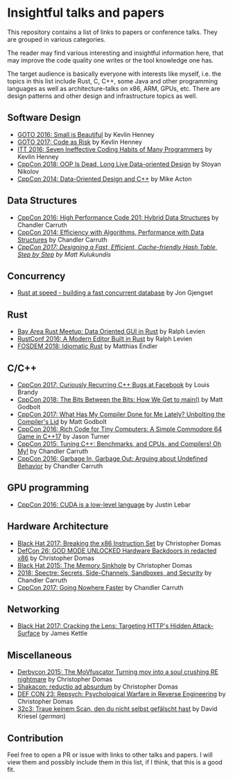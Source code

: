 # Insightful talks and papers
This repository contains a list of links to papers or conference talks.
They are grouped in various categories.

The reader may find various interesting and insightful information here, that may improve the code quality one writes or the tool knowledge one has.

The target audience is basically everyone with interests like myself, i.e. the topics in this list include Rust, C, C++, some Java and other programming languages as well as architecture-talks on x86, ARM, GPUs, etc.
There are design patterns and other design and infrastructure topics as well.

## Software Design
- [GOTO 2016: Small is Beautiful](https://youtu.be/B3b4tremI5o) by Kevlin Henney
- [GOTO 2017: Code as Risk](https://youtu.be/YyhfK-aBo-Y) by Kevlin Henney
- [ITT 2016: Seven Ineffective Coding Habits of Many Programmers](https://youtu.be/ZsHMHukIlJY) by Kevlin Henney
- [CppCon 2018: OOP Is Dead, Long Live Data-oriented Design](https://youtu.be/yy8jQgmhbAU) by Stoyan Nikolov
- [CppCon 2014: Data-Oriented Design and C++](https://youtu.be/rX0ItVEVjHc) by Mike Acton

## Data Structures
- [CppCon 2016: High Performance Code 201: Hybrid Data Structures](https://youtu.be/vElZc6zSIXM) by Chandler Carruth
- [CppCon 2014: Efficiency with Algorithms, Performance with Data Structures](https://youtu.be/fHNmRkzxHWs) by Chandler Carruth
- _[CppCon 2017: Designing a Fast, Efficient, Cache-friendly Hash Table, Step by Step](https://youtu.be/ncHmEUmJZf4) by Matt Kulukundis_

## Concurrency
- [Rust at speed - building a fast concurrent database](https://youtu.be/s19G6n0UjsM) by Jon Gjengset

## Rust
- [Bay Area Rust Meetup: Data Oriented GUI in Rust](https://youtu.be/4YTfxresvS8) by Ralph Levien
- [RustConf 2016: A Modern Editor Built in Rust](https://youtu.be/SKtQgFBRUvQ) by Ralph Levien
- [FOSDEM 2018: Idiomatic Rust](https://youtu.be/P2mooqNMxMs) by Matthias Endler

## C/C++
- [CppCon 2017: Curiously Recurring C++ Bugs at Facebook](https://youtu.be/lkgszkPnV8g) by Louis Brandy
- [CppCon 2018: The Bits Between the Bits: How We Get to main()](https://youtu.be/dOfucXtyEsU) by Matt Godbolt
- [CppCon 2017: What Has My Compiler Done for Me Lately? Unbolting the Compiler's Lid](https://youtu.be/bSkpMdDe4g4) by Matt Godbolt
- [CppCon 2016: Rich Code for Tiny Computers: A Simple Commodore 64 Game in C++17](https://youtu.be/zBkNBP00wJE) by Jason Turner
- [CppCon 2015: Tuning C++: Benchmarks, and CPUs, and Compilers! Oh My!](https://youtu.be/nXaxk27zwlk) by Chandler Carruth
- [CppCon 2016: Garbage In, Garbage Out: Arguing about Undefined Behavior](https://youtu.be/yG1OZ69H_-o) by Chandler Carruth

## GPU programming
- [CppCon 2016: CUDA is a low-level language](https://youtu.be/KHa-OSrZPGo) by Justin Lebar

## Hardware Architecture
- [Black Hat 2017: Breaking the x86 Instruction Set](https://youtu.be/KrksBdWcZgQ) by Christopher Domas
- [DefCon 26: GOD MODE UNLOCKED Hardware Backdoors in redacted x86](https://youtu.be/jmTwlEh8L7g) by Christopher Domas
- [Black Hat 2015: The Memory Sinkhole](https://youtu.be/lR0nh-TdpVg) by Christopher Domas
- [ 2018: Spectre: Secrets, Side-Channels, Sandboxes, and Security](https://youtu.be/_f7O3IfIR2k) by Chandler Carruth
- [CppCon 2017: Going Nowhere Faster](https://youtu.be/2EWejmkKlxs) by Chandler Carruth

## Networking
- [Black Hat 2017: Cracking the Lens: Targeting HTTP's Hidden Attack-Surface](https://youtu.be/zP4b3pw94s0) by James Kettle

## Miscellaneous
- [Derbycon 2015: The MoVfuscator Turning mov into a soul crushing RE nightmare](https://youtu.be/R7EEoWg6Ekk) by Christopher Domas
- [ Shakacon: reductio ad absurdum](https://youtu.be/NmWwRmvjAE8) by Christopher Domas
- [DEF CON 23: Repsych: Psychological Warfare in Reverse Engineering](https://youtu.be/HlUe0TUHOIc) by Christopher Domas
- [32c3: Traue keinem Scan, den du nicht selbst gefälscht hast](https://youtu.be/7FeqF1-Z1g0) by David Kriesel (_german_)

## Contribution
Feel free to open a PR or issue with links to other talks and papers.
I will view them and possibly include them in this list, if I think, that this is a good fit.
